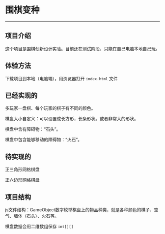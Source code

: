 # 围棋变种

---

## 项目介绍

这个项目是围棋创新设计实验。目前还在测试阶段，只能在自己电脑本地自己玩。

## 体验方法

下载项目到本地（电脑端），用浏览器打开 `index.html` 文件

## 已经实现的

多玩家一盘棋、每个玩家的棋子有不同的颜色。

棋盘大小自定义：可以设置成长方形，长条形状。或者非常大的形状。

棋盘中含有障碍物：“石头”。

棋盘中包含能够移动的障碍物：“火石”。

## 待实现的

正三角形网格棋盘

正六边形网格棋盘

## 项目结构

js文件结构：GameObject数字枚举棋盘上的物品种类，就是各种颜色的棋子、空气、墙体（石头）、火石等。

棋盘数据会用二维数组保存 `int[][]`





